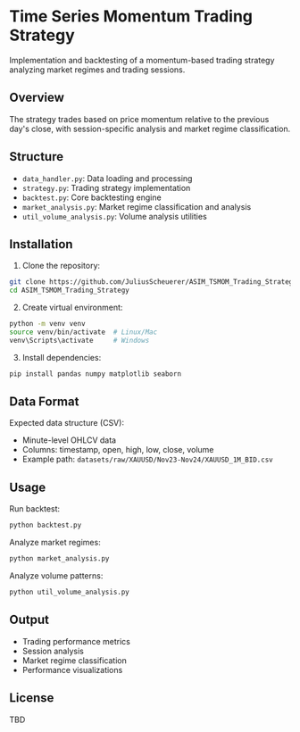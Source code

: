 # Time Series Momentum Trading Strategy

Implementation and backtesting of a momentum-based trading strategy analyzing market regimes and trading sessions.

## Overview

The strategy trades based on price momentum relative to the previous day's close, with session-specific analysis and market regime classification.

## Structure

- `data_handler.py`: Data loading and processing
- `strategy.py`: Trading strategy implementation
- `backtest.py`: Core backtesting engine
- `market_analysis.py`: Market regime classification and analysis
- `util_volume_analysis.py`: Volume analysis utilities

## Installation

1. Clone the repository:
```bash
git clone https://github.com/JuliusScheuerer/ASIM_TSMOM_Trading_Strategy.git
cd ASIM_TSMOM_Trading_Strategy
```

2. Create virtual environment:
```bash
python -m venv venv
source venv/bin/activate  # Linux/Mac
venv\Scripts\activate     # Windows
```

3. Install dependencies:
```bash
pip install pandas numpy matplotlib seaborn
```

## Data Format

Expected data structure (CSV):
- Minute-level OHLCV data
- Columns: timestamp, open, high, low, close, volume
- Example path: `datasets/raw/XAUUSD/Nov23-Nov24/XAUUSD_1M_BID.csv`

## Usage

Run backtest:
```bash
python backtest.py
```

Analyze market regimes:
```bash
python market_analysis.py
```

Analyze volume patterns:
```bash
python util_volume_analysis.py
```

## Output

- Trading performance metrics
- Session analysis
- Market regime classification
- Performance visualizations

## License

TBD

